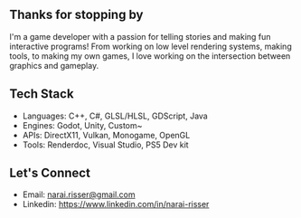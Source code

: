 ## Thanks for stopping by

I'm a game developer with a passion for telling stories and making fun interactive programs! From working on low level rendering systems, making tools, to making my own games, I love working on the intersection between graphics and gameplay. 

## Tech Stack
- Languages: C++, C#, GLSL/HLSL, GDScript, Java
- Engines: Godot, Unity, Custom~
- APIs: DirectX11, Vulkan, Monogame, OpenGL
- Tools: Renderdoc, Visual Studio, PS5 Dev kit

## Let's Connect
- Email: narai.risser@gmail.com
- Linkedin: https://www.linkedin.com/in/narai-risser


<!--
**Tonsak09/Tonsak09** is a ✨ _special_ ✨ repository because its `README.md` (this file) appears on your GitHub profile.

Here are some ideas to get you started:

- 🔭 I’m currently working on ...
- 🌱 I’m currently learning ...
- 👯 I’m looking to collaborate on ...
- 🤔 I’m looking for help with ...
- 💬 Ask me about ...
- 📫 How to reach me: ...
- 😄 Pronouns: ...
- ⚡ Fun fact: ...
-->
